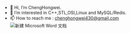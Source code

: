 - 👋 Hi, I’m ChengHongwei.
- 👀 I’m interested in C++,STL,OSI,Linux and MySQL/Redis.
- 📫 How to reach me : chenghongwei430@gmail.com
![新建 Microsoft Word 文档](https://github.com/ChengHongwei430/ChengHongwei430/assets/156173695/e4c2179b-0c64-4240-a07f-78cd631adf30)
